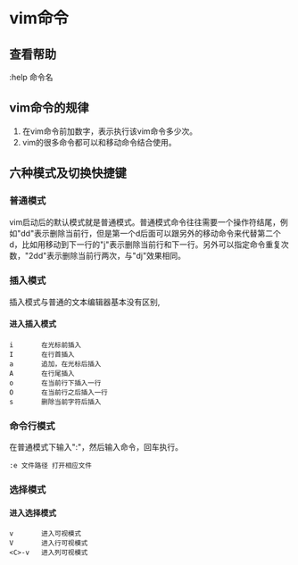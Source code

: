 # vim命令

## 查看帮助
:help 命令名

## vim命令的规律
1. 在vim命令前加数字，表示执行该vim命令多少次。  
2. vim的很多命令都可以和移动命令结合使用。

## 六种模式及切换快捷键

### 普通模式
vim启动后的默认模式就是普通模式。普通模式命令往往需要一个操作符结尾，例如"dd"表示删除当前行，但是第一个d后面可以跟另外的移动命令来代替第二个d，比如用移动到下一行的"j"表示删除当前行和下一行。另外可以指定命令重复次数，"2dd"表示删除当前行两次，与"dj"效果相同。

### 插入模式
插入模式与普通的文本编辑器基本没有区别,

#### 进入插入模式
```
i       在光标前插入
I       在行首插入
a       追加，在光标后插入
A       在行尾插入
o       在当前行下插入一行
O       在当前行之后插入一行
s       删除当前字符后插入
```

### 命令行模式
在普通模式下输入":"，然后输入命令，回车执行。
```
:e 文件路径	打开相应文件
```

### 选择模式

#### 进入选择模式

```
v       进入可视模式
V       进入行可视模式
<C>-v   进入列可视模式
```
